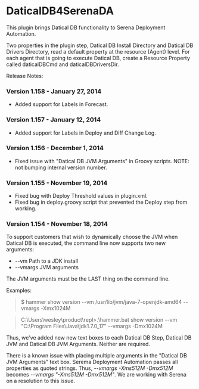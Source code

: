 DaticalDB4SerenaDA
=================

This plugin brings Datical DB functionality to Serena Deployment Automation.

Two properties in the plugin step, Datical DB Install Directory and Datical DB Drivers Directory, read a default property at the resource (Agent) level. For each agent that is going to execute Datical DB, create a Resource Property called daticalDBCmd and daticalDBDriversDir.  

Release Notes:

### Version 1.158 - January 27, 2014

 - Added support for Labels in Forecast.

### Version 1.157 - January 12, 2014

 - Added support for Labels in Deploy and Diff Change Log.

### Version 1.156 - December 1, 2014

 - Fixed issue with "Datical DB JVM Arguments" in Groovy scripts. NOTE: not bumping internal version number.

### Version 1.155 - November 19, 2014

- Fixed bug with Deploy Threshold values in plugin.xml.
- Fixed bug in deploy.groovy script that prevented the Deploy step from working.

### Version 1.154 - November 18, 2014

To support customers that wish to dynamically choose the JVM when Datical DB is executed, the command line now supports two new arguments:

 - --vm Path to a JDK install
 - --vmargs JVM arguments

The JVM arguments must be the LAST thing on the command line.

Examples:
> $ hammer show version --vm /usr/lib/jvm/java-7-openjdk-amd64 --vmargs -Xmx1024M

> C:\Users\wesley\product\repl>.\hammer.bat show version --vm "C:\Program Files\Java\jdk1.7.0_17" --vmargs -Dmx1024M

Thus, we've added new new text boxes to each Datical DB Step, Datical DB JVM and Datical DB JVM Arguments. Neither are required.

There is a known issue with placing multiple arguments in the "Datical DB JVM Arguments" text box. Serema Deployment Automation passes all properties as quoted strings. Thus, *--vmargs -Xms512M -Dmx512M* becomes *--vmargs "-Xms512M -Dmx512M"*. We are working with Serena on a resolution to this issue.

